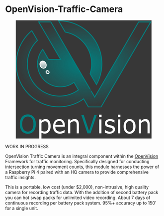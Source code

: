 # OpenVision-Traffic-Camera
<p align="center">
  <img src="https://github.com/joshkuminski/OpenVision/blob/main/Open-Vision/static/assets/OpenVisionA.png" alt="OpenVision">
</p>

WORK IN PROGRESS

OpenVision Traffic Camera is an integral component within the [OpenVision](https://github.com/joshkuminski/OpenVision) Framework for traffic monitoring. Specifically designed for conducting intersection turning movement counts, this module harnesses the power of a Raspberry Pi 4 paired with an HQ camera to provide comprehensive traffic insights.

This is a portable, low cost (under $2,000), non-intrusive, high quality camera for recording traffic data.  With the addition of second battery pack you can hot swap packs for unlimited video recording. About 7 days of continuous recording per battery pack system. 95%+ accuracy up to 150' for a single unit. 



